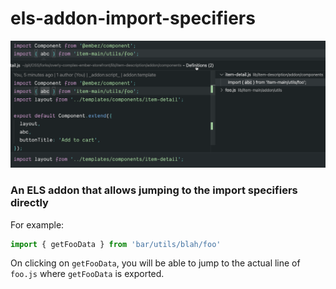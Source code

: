 # els-addon-import-specifiers

![els-addon-import-specifiers](els-addon.gif)

### An ELS addon that allows jumping to the import specifiers directly

For example:

```js
import { getFooData } from 'bar/utils/blah/foo'
```
On clicking on `getFooData`, you will be able to jump to the actual line of `foo.js` where `getFooData` is exported.


